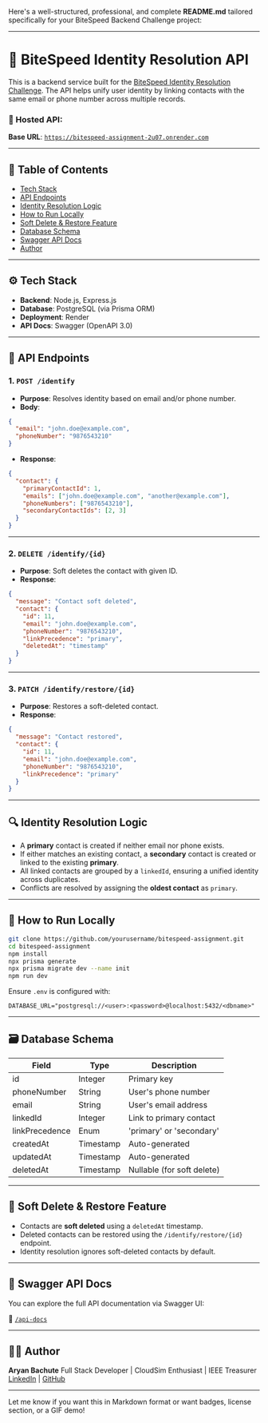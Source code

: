 Here's a well-structured, professional, and complete **README.md** tailored specifically for your BiteSpeed Backend Challenge project:

---

# 🧠 BiteSpeed Identity Resolution API

This is a backend service built for the [BiteSpeed Identity Resolution Challenge](https://bitespeed.in). The API helps unify user identity by linking contacts with the same email or phone number across multiple records.

### 🚀 Hosted API:

**Base URL**: [`https://bitespeed-assignment-2u07.onrender.com`](https://bitespeed-assignment-2u07.onrender.com)

---

## 📘 Table of Contents

* [Tech Stack](#-tech-stack)
* [API Endpoints](#-api-endpoints)
* [Identity Resolution Logic](#-identity-resolution-logic)
* [How to Run Locally](#-how-to-run-locally)
* [Soft Delete & Restore Feature](#-soft-delete--restore-feature)
* [Database Schema](#-database-schema)
* [Swagger API Docs](#-swagger-api-docs)
* [Author](#-author)

---

## ⚙️ Tech Stack

* **Backend**: Node.js, Express.js
* **Database**: PostgreSQL (via Prisma ORM)
* **Deployment**: Render
* **API Docs**: Swagger (OpenAPI 3.0)

---

## 🔗 API Endpoints

### 1. `POST /identify`

* **Purpose**: Resolves identity based on email and/or phone number.
* **Body**:

```json
{
  "email": "john.doe@example.com",
  "phoneNumber": "9876543210"
}
```

* **Response**:

```json
{
  "contact": {
    "primaryContactId": 1,
    "emails": ["john.doe@example.com", "another@example.com"],
    "phoneNumbers": ["9876543210"],
    "secondaryContactIds": [2, 3]
  }
}
```

---

### 2. `DELETE /identify/{id}`

* **Purpose**: Soft deletes the contact with given ID.
* **Response**:

```json
{
  "message": "Contact soft deleted",
  "contact": {
    "id": 11,
    "email": "john.doe@example.com",
    "phoneNumber": "9876543210",
    "linkPrecedence": "primary",
    "deletedAt": "timestamp"
  }
}
```

---

### 3. `PATCH /identify/restore/{id}`

* **Purpose**: Restores a soft-deleted contact.
* **Response**:

```json
{
  "message": "Contact restored",
  "contact": {
    "id": 11,
    "email": "john.doe@example.com",
    "phoneNumber": "9876543210",
    "linkPrecedence": "primary"
  }
}
```

---

## 🔍 Identity Resolution Logic

* A **primary** contact is created if neither email nor phone exists.
* If either matches an existing contact, a **secondary** contact is created or linked to the existing **primary**.
* All linked contacts are grouped by a `linkedId`, ensuring a unified identity across duplicates.
* Conflicts are resolved by assigning the **oldest contact** as `primary`.

---

## 💾 How to Run Locally

```bash
git clone https://github.com/yourusername/bitespeed-assignment.git
cd bitespeed-assignment
npm install
npx prisma generate
npx prisma migrate dev --name init
npm run dev
```

Ensure `.env` is configured with:

```
DATABASE_URL="postgresql://<user>:<password>@localhost:5432/<dbname>"
```

---

## 🗃️ Database Schema

| Field          | Type      | Description                |
| -------------- | --------- | -------------------------- |
| id             | Integer   | Primary key                |
| phoneNumber    | String    | User's phone number        |
| email          | String    | User's email address       |
| linkedId       | Integer   | Link to primary contact    |
| linkPrecedence | Enum      | 'primary' or 'secondary'   |
| createdAt      | Timestamp | Auto-generated             |
| updatedAt      | Timestamp | Auto-generated             |
| deletedAt      | Timestamp | Nullable (for soft delete) |

---

## 🔄 Soft Delete & Restore Feature

* Contacts are **soft deleted** using a `deletedAt` timestamp.
* Deleted contacts can be restored using the `/identify/restore/{id}` endpoint.
* Identity resolution ignores soft-deleted contacts by default.

---

## 🧪 Swagger API Docs

You can explore the full API documentation via Swagger UI:

🔗 [`/api-docs`](https://bitespeed-assignment-2u07.onrender.com/api-docs)

---

## 👨‍💻 Author

**Aryan Bachute**
Full Stack Developer | CloudSim Enthusiast | IEEE Treasurer
[LinkedIn](https://linkedin.com/in/aryanbachute) | [GitHub](https://github.com/aryanbachute)

---

Let me know if you want this in Markdown format or want badges, license section, or a GIF demo!
